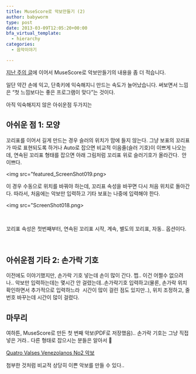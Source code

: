 ```yaml
---
title: MuseScore로 악보만들기 (2)
author: babyworm
type: post
date: 2013-03-09T12:05:20+00:00
bfa_virtual_template:
  - hierarchy
categories:
  - 음악이야기

---
```

[지난 주의 글][1]에 이어서 MuseScore로 악보만들기의 내용을 좀 더 적습니다.

일단 약간 손에 익고, 단축키에 익숙해지니 만드는 속도가 늘어났습니다. 써보면서 느낌은 “첫 느낌보다는 좋은 프로그램이 맞다”는 것이다.

아직 익숙해지지 않은 아쉬운점 두가지는

## 아쉬운 점 1: 모양

꼬리표를 이어서 길게 만드는 경우 슬러의 위치가 맘에 들지 않는다. 그냥 보표의 꼬리표가 따로 표현되도록 하거나 Auto로 잡으면 비교적 이음줄(슬러 기호)이 이쁘게 나오는데, 연속된 꼬리표 형태를 잡으면 아래 그림처럼 꼬리표 위로 슬러기호가 올라간다.  안 이쁘다.

<img src="featured_ScreenShot019.png>

이 경우 수동으로 위치를 바꿔야 하는데, 꼬리표 속성을 바꾸면 다시 처음 위치로 돌아간다. 따라서, 처음에는 악보만 입력하고 기타 보표는 나중에 입력해야 한다.

<img src="ScreenShot018.png>

 

꼬리표 속성은 첫번째부터, 연속된 꼬리표 시작, 계속, 별도의 꼬리표, 자동.. 옵션이다.

 

## 아쉬운점 기타 2: 손가락 기호

이전에도 이야기했지만, 손가락 기호 넣는데 손이 많이 간다. 쩝.. 이건 어쩔수 없으려나.. 악보만 입력하는데는 몇시간 안 걸렸는데..손가락기호 입력하고(물론, 손가락 위치 확인하면서 추가적으로 입력하느라  시간이 많이 걸린 점도 있지만..), 위치 조정하고, 줄 번호 바꾸는데 시간이 많이 걸렸다.

## 마무리

여하튼, MuseScore로 만든 첫 번째 악보(PDF로 저장했음).. 손가락 기호는 그냥 직접 넣은 거라.. 다른 형태로 잡으시는 분들은 알아서 🙂

[Quatro Valses Venezolanos No2 악보](/files/Quatro_Valses_Venezolanos_No2.pdf)

첨부한 것처럼 비교적 상당히 이쁜 악보를 만들 수 있다..

 [1]: http://babyworm.net/wordpress/?p=1750
